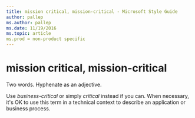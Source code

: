 ```yaml
---
title: mission critical, mission-critical - Microsoft Style Guide
author: pallep
ms.author: pallep
ms.date: 11/19/2016
ms.topic: article
ms.prod = non-product specific
---
```


# mission critical, mission-critical

Two words. Hyphenate as an adjective.

Use *business-critical* or simply *critical* instead
if you can. When necessary, it's OK to use this term in a
technical context to describe an application or business process. 
